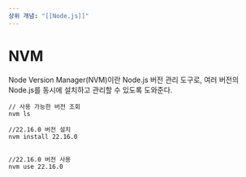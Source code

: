 ```yaml
---
상위 개념: "[[Node.js]]"
---
```

# NVM
Node Version Manager(NVM)이란 Node.js 버전 관리 도구로, 여러 버전의 Node.js를 동시에 설치하고 관리할 수 있도록 도와준다.

```shell
// 사용 가능한 버전 조회
nvm ls

//22.16.0 버전 설치
nvm install 22.16.0


//22.16.0 버전 사용
nvm use 22.16.0
```